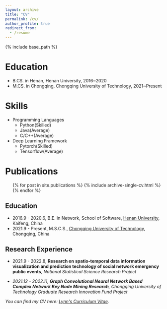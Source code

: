 ```yaml
---
layout: archive
title: "CV"
permalink: /cv/
author_profile: true
redirect_from:
  - /resume
---
```


{% include base_path %}

Education
======
* B.CS. in Henan, Henan University, 2016~2020
* M.CS. in Chongqing, Chongqing University of Technology, 2021~Present
  
Skills
======
* Programming Languages
  * Python(Skilled)
  * Java(Average)
  * C/C++(Average)
* Deep Learning Framework
  * Pytorch(Skilled)
  * Tensorflow(Average)

Publications
======
  <ul>{% for post in site.publications %}
    {% include archive-single-cv.html %}
  {% endfor %}</ul>

## Education
* 2016.9 - 2020.6, B.E. in Network, School of Software, [Henan University](http://software.henu.edu.cn/), Kaifeng, China
* 2021.9 - Present, M.S.C.S., [Chongqing University of Technology](https://www.cqut.edu.cn/), Chongqing, China

## Research Experience
* 2021.9 - 2022.8, **Research on spatio-temporal data information visualization and prediction technology of social network emergency public events**, <i>National Statistical Science Research Project<i/> 

* 2021.12 - 2022.11, **Graph Convolutional Neural Network Based
Complex Network Key Node Mining Research**, <i>Chongqing University of Technology Graduate Research Innovation Fund Project<i/>

You can find my CV here: [Lynn's Curriculum Vitae](../files/cv.pdf).